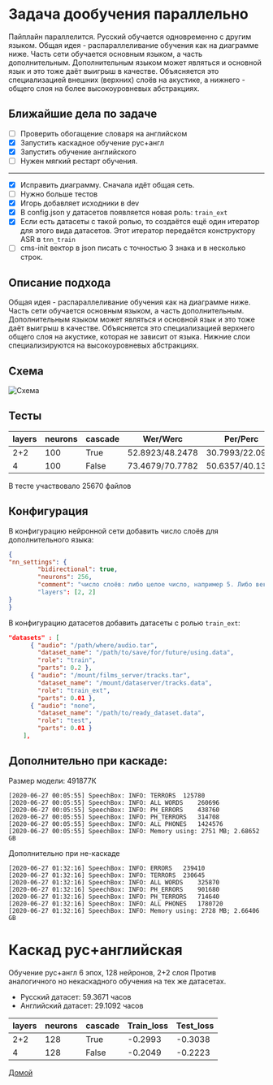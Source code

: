# Задача дообучения параллельно
Пайплайн параллелится. Русский обучается одновременно с другим языком.
Общая идея - распараллеливание обучения как на диаграмме ниже.
Часть сети обучается основным языком, а часть дополнительным.
Дополнительным языком может являться и основной язык и это тоже даёт выигрыш в качестве.
Объясняется это специализацией внешних (верхних) слоёв на акустике, а нижнего - общего
слоя на более высокоуровневых абстракциях.

## Ближайшие дела по задаче
- [ ] Проверить обогащение словаря на английском
- [x] Запустить каскадное обучение рус+англ
- [x] Запустить обучение английского
- [ ] Нужен мягкий рестарт обучения.
----
- [x] Исправить диаграмму. Сначала идёт общая сеть.
- [ ] Нужно больше тестов
- [x] Игорь добавляет исходники в dev
- [x] В config.json у датасетов появляется новая роль: `train_ext`
- [x] Если есть датасеты с такой ролью, то создаётся ещё один итератор
для этого вида датасетов. Этот итератор передаётся конструктору ASR в `tnn_train`
- [ ] cms-init вектор в json писать с точностью 3 знака и в несколько строк.

## Описание подхода

Общая идея - распараллеливание обучения как на диаграмме ниже.
Часть сети обучается основным языком, а часть дополнительным.
Дополнительным языком может являться и основной язык и это тоже даёт выигрыш в качестве.
Объясняется это специализацией верхнего общего слоя на акустике, которая не зависит от языка.
Нижние слои специализируются на высокоуровневых абстракциях.

## Схема
<!--
[iterator]->data[lstm],
[lstm]->chanel_1[lstm_1],
[lstm]-.-[lstm_2],
[lstm_1]->[log_softmax1],
[lstm_2]-.-[log_softmax2],
[lstm_1]-[note: русская подсеть {bg:wheat}],
[lstm_2]-[note: английская подсеть {bg:wheat}]
-->

![Схема](https://yuml.me/diagram/scruffy/class/[iterator]-%3Edata[lstm],%20[lstm]-%3Echanel_1[lstm_1],%20[lstm]-.-[lstm_2],%20[lstm_1]-%3E[log_softmax1],%20[lstm_2]-.-[log_softmax2],%20[lstm_1]-[note:%20%D1%80%D1%83%D1%81%D1%81%D0%BA%D0%B0%D1%8F%20%D0%BF%D0%BE%D0%B4%D1%81%D0%B5%D1%82%D1%8C%20%7Bbg:wheat%7D],%20[lstm_2]-[note:%20%D0%B0%D0%BD%D0%B3%D0%BB%D0%B8%D0%B9%D1%81%D0%BA%D0%B0%D1%8F%20%D0%BF%D0%BE%D0%B4%D1%81%D0%B5%D1%82%D1%8C%20%7Bbg:wheat%7D])

## Тесты

|layers|neurons|cascade|Wer/Werc|Per/Perc|  
|---|---|---|---|---|  
|2+2|100|True|52.8923/48.2478|30.7993/22.0913|
|4|100|False|73.4679/70.7782|50.6357/40.1321|
В тесте участвовало 25670 файлов

## Конфигурация
В конфигурацию нейронной сети добавить число слоёв для дополнительного языка:
```json
{
"nn_settings": {
        "bidirectional": true,
        "neurons": 256,
        "comment": "число слоёв: либо целое число, например 5. Либо вектор при каскадном обучении, например [2, 3]."
        "layers": [2, 2]
}
}
```
В конфигурацию датасетов добавить датасеты с ролью `train_ext`:
```json
"datasets" : [
      { "audio": "/path/where/audio.tar",
        "dataset_name": "/path/to/save/for/future/using.data",
        "role": "train",
        "parts": 0.2 },
      { "audio": "/mount/films_server/tracks.tar",
        "dataset_name": "/mount/dataserver/tracks.data",
        "role": "train_ext",
        "parts": 0.01 },
      { "audio": "none",
        "dataset_name": "/path/to/ready_dataset.data",
        "role": "test",
        "parts": 0.01 }
    ],
```

## Дополнительно при каскаде:
Размер модели: 491877К
```
[2020-06-27 00:05:55] SpeechBox: INFO: TERRORS	125780
[2020-06-27 00:05:55] SpeechBox: INFO: ALL WORDS	260696
[2020-06-27 00:05:55] SpeechBox: INFO: PH_ERRORS	438760
[2020-06-27 00:05:55] SpeechBox: INFO: PH_TERRORS	314708
[2020-06-27 00:05:55] SpeechBox: INFO: ALL PHONES	1424576
[2020-06-27 00:05:55] SpeechBox: INFO: Memory using: 2751 MB; 2.68652 GB
```

Дополнительно при не-каскаде
```
[2020-06-27 01:32:16] SpeechBox: INFO: ERRORS	239410
[2020-06-27 01:32:16] SpeechBox: INFO: TERRORS	230645
[2020-06-27 01:32:16] SpeechBox: INFO: ALL WORDS	325870
[2020-06-27 01:32:16] SpeechBox: INFO: PH_ERRORS	901680
[2020-06-27 01:32:16] SpeechBox: INFO: PH_TERRORS	714640
[2020-06-27 01:32:16] SpeechBox: INFO: ALL PHONES	1780720
[2020-06-27 01:32:16] SpeechBox: INFO: Memory using: 2728 MB; 2.66406 GB
```

# Каскад рус+английская

Обучение рус+англ 6 эпох, 128 нейронов, 2+2 слоя
Против аналогичного но некаскадного обучения на тех же датасетах.
- Русский датасет: 59.3671 часов
- Английский датасет: 29.1092 часов

|layers|neurons|cascade|Train_loss|Test_loss  
|---|---|---|---|---|  
| 2+2 | 128 | True | -0.2993 | -0.3038 |
|  4  | 128 | False| -0.2049 | -0.2223 |

[Домой](../index.html)

